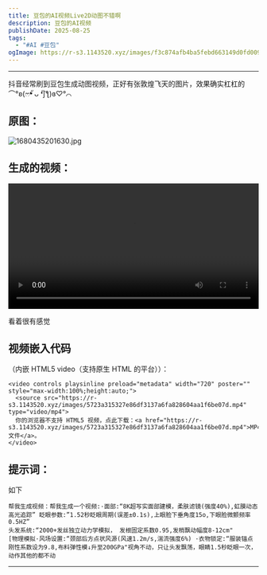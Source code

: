 ```yaml
---
title: 豆包的AI视频Live2D动图不错啊
description: 豆包的AI视频
publishDate: 2025-08-25
tags:
  - "#AI #豆包"
ogImage: https://r-s3.1143520.xyz/images/f3c874afb4ba5febd663149d0fd009965d71bb26.jpg
---
```


---

抖音经常刷到豆包生成动图视频，正好有张敦煌飞天的图片，效果确实杠杠的⌒°ʚ(ෆ❛ั ᴗ ❛ัʃƪ)ɞ♡°⌒

## 原图：

![1680435201630.jpg](https://r-s3.1143520.xyz/images/f3c874afb4ba5febd663149d0fd009965d71bb26.jpg)

## 生成的视频：

<video controls playsinline preload="metadata" width="720" poster="" style="max-width:100%;height:auto;">
  <source src="https://r-s3.1143520.xyz/images/5723a315327e86df3137a6fa828604aa1f6be07d.mp4" type="video/mp4">
  你的浏览器不支持 HTML5 视频，点此下载：<a href="https://r-s3.1143520.xyz/images/5723a315327e86df3137a6fa828604aa1f6be07d.mp4">MP4 文件</a>。
</video>  

看着很有感觉

## 视频嵌入代码

（内嵌 HTML5 video（支持原生 HTML 的平台））：

```
<video controls playsinline preload="metadata" width="720" poster="" style="max-width:100%;height:auto;">
  <source src="https://r-s3.1143520.xyz/images/5723a315327e86df3137a6fa828604aa1f6be07d.mp4" type="video/mp4">
  你的浏览器不支持 HTML5 视频，点此下载：<a href="https://r-s3.1143520.xyz/images/5723a315327e86df3137a6fa828604aa1f6be07d.mp4">MP4 文件</a>。
</video>
```

## 提示词：

如下

```
帮我生成视频：帮我生成一个视频:·面部:“8K超写实面部建模，柔肤滤镜(强度40%),虹膜动态高光追踪” 眨眼参数:”1.52秒眨眼周期(误差±0.1s),上眼脸下垂角度15o,下眼脸微颤频率0.5HZ”  
头发系统:“2000+发丝独立动力学模拟， 发根固定系数0.95,发梢飘动幅度8-12cm" 
[物理模拟·风场设置:“颈部后方点状风源(风速1.2m/s,湍流强度6%) ·衣物锁定:“服装锚点刚性系数设为9.8,布料弹性模↓升至200GPa"视角不动，只让头发飘荡，眼睛1.5秒眨眼一次，动作其他的都不动
```

---


